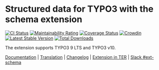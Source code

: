 # Structured data for TYPO3 with the schema extension

[![CI Status](https://github.com/brotkrueml/schema/workflows/CI/badge.svg?branch=master)](https://github.com/brotkrueml/schema/actions?query=workflow%3ACI)
[![Maintainability Rating](https://sonarcloud.io/api/project_badges/measure?project=brotkrueml_schema&metric=sqale_rating)](https://sonarcloud.io/dashboard?id=brotkrueml_schema)
[![Coverage Status](https://coveralls.io/repos/github/brotkrueml/schema/badge.svg?branch=master)](https://coveralls.io/github/brotkrueml/schema?branch=master)
[![Crowdin](https://badges.crowdin.net/typo3-extension-schema/localized.svg)](https://crowdin.com/project/typo3-extension-schema)
[![Latest Stable Version](https://poser.pugx.org/brotkrueml/schema/v/stable)](https://packagist.org/packages/brotkrueml/schema)
[![Total Downloads](https://poser.pugx.org/brotkrueml/schema/downloads.svg)](https://packagist.org/packages/brotkrueml/schema)

The extension supports TYPO3 9 LTS and TYPO3 v10.

[Documentation](https://docs.typo3.org/p/brotkrueml/schema/master/en-us/) |
[Translation](https://crowdin.com/project/typo3-extension-schema) |
[Changelog](https://github.com/brotkrueml/schema/blob/master/CHANGELOG.md) |
[Extension in TER](https://extensions.typo3.org/extension/schema/) |
[Slack #ext-schema](https://typo3.slack.com/)
